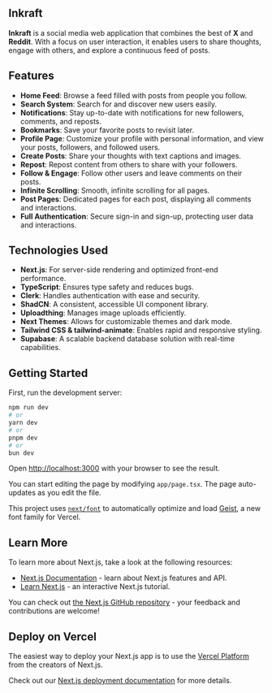 ## Inkraft

**Inkraft** is a social media web application that combines the best of **X** and **Reddit**. With a focus on user interaction, it enables users to share thoughts, engage with others, and explore a continuous feed of posts.

## Features

- **Home Feed**: Browse a feed filled with posts from people you follow.
- **Search System**: Search for and discover new users easily.
- **Notifications**: Stay up-to-date with notifications for new followers, comments, and reposts.
- **Bookmarks**: Save your favorite posts to revisit later.
- **Profile Page**: Customize your profile with personal information, and view your posts, followers, and followed users.
- **Create Posts**: Share your thoughts with text captions and images.
- **Repost**: Repost content from others to share with your followers.
- **Follow & Engage**: Follow other users and leave comments on their posts.
- **Infinite Scrolling**: Smooth, infinite scrolling for all pages.
- **Post Pages**: Dedicated pages for each post, displaying all comments and interactions.
- **Full Authentication**: Secure sign-in and sign-up, protecting user data and interactions.

## Technologies Used

- **Next.js**: For server-side rendering and optimized front-end performance.
- **TypeScript**: Ensures type safety and reduces bugs.
- **Clerk**: Handles authentication with ease and security.
- **ShadCN**: A consistent, accessible UI component library.
- **Uploadthing**: Manages image uploads efficiently.
- **Next Themes**: Allows for customizable themes and dark mode.
- **Tailwind CSS & tailwind-animate**: Enables rapid and responsive styling.
- **Supabase**: A scalable backend database solution with real-time capabilities.

## Getting Started

First, run the development server:

```bash
npm run dev
# or
yarn dev
# or
pnpm dev
# or
bun dev
```

Open [http://localhost:3000](http://localhost:3000) with your browser to see the result.

You can start editing the page by modifying `app/page.tsx`. The page auto-updates as you edit the file.

This project uses [`next/font`](https://nextjs.org/docs/app/building-your-application/optimizing/fonts) to automatically optimize and load [Geist](https://vercel.com/font), a new font family for Vercel.

## Learn More

To learn more about Next.js, take a look at the following resources:

- [Next.js Documentation](https://nextjs.org/docs) - learn about Next.js features and API.
- [Learn Next.js](https://nextjs.org/learn) - an interactive Next.js tutorial.

You can check out [the Next.js GitHub repository](https://github.com/vercel/next.js) - your feedback and contributions are welcome!

## Deploy on Vercel

The easiest way to deploy your Next.js app is to use the [Vercel Platform](https://vercel.com/new?utm_medium=default-template&filter=next.js&utm_source=create-next-app&utm_campaign=create-next-app-readme) from the creators of Next.js.

Check out our [Next.js deployment documentation](https://nextjs.org/docs/app/building-your-application/deploying) for more details.
